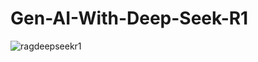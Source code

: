 # Gen-AI-With-Deep-Seek-R1
![ragdeepseekr1](https://github.com/user-attachments/assets/86000d7b-81a9-4d37-9825-61d401a9d3a3)
